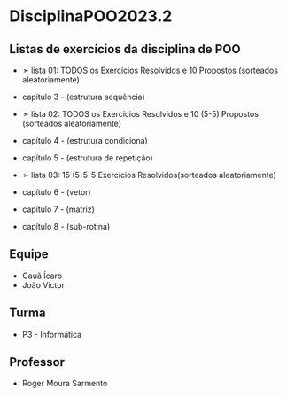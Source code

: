 # DisciplinaPOO2023.2

## Listas de exercícios da disciplina de POO
- ➣ lista 01: TODOS os Exercícios Resolvidos e 10 Propostos (sorteados aleatoriamente)
- capítulo 3 - (estrutura sequência)

  
- ➣ lista 02: TODOS os Exercícios Resolvidos e 10 (5-5) Propostos (sorteados aleatoriamente)
- capítulo 4 - (estrutura condiciona)
- capítulo 5 - (estrutura de repetição)


- ➣ lista 03: 15 (5-5-5 Exercícios Resolvidos(sorteados aleatoriamente)
- capítulo 6 - (vetor)
- capítulo 7 - (matriz)
- capítulo 8 - (sub-rotina)


## Equipe 
- Cauã Ícaro 
- João Victor 

## Turma
- P3 - Informática

## Professor 
- Roger Moura Sarmento 
